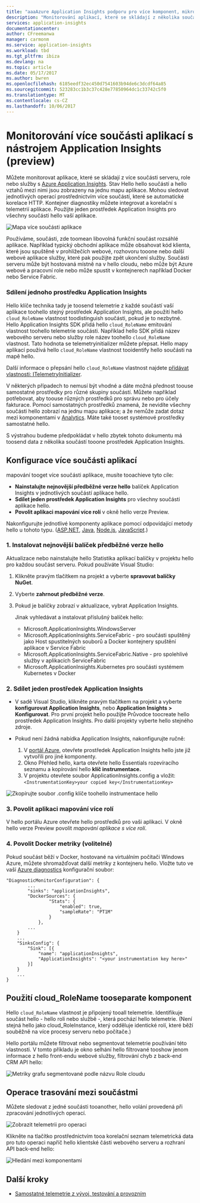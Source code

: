 ```yaml
---
title: "aaaAzure Application Insights podporu pro více komponent, mikroslužeb a kontejnery | Microsoft Docs"
description: "Monitorování aplikací, které se skládají z několika součástí nebo role pro výkonu a využití."
services: application-insights
documentationcenter: 
author: CFreemanwa
manager: carmonm
ms.service: application-insights
ms.workload: tbd
ms.tgt_pltfrm: ibiza
ms.devlang: na
ms.topic: article
ms.date: 05/17/2017
ms.author: bwren
ms.openlocfilehash: 6185eedf32ec450d7541603b94de6c3dcdf64a85
ms.sourcegitcommit: 523283cc1b3c37c428e77850964dc1c33742c5f0
ms.translationtype: MT
ms.contentlocale: cs-CZ
ms.lasthandoff: 10/06/2017
---
```

# <a name="monitor-multi-component-applications-with-application-insights-preview"></a>Monitorování více součásti aplikací s nástrojem Application Insights (preview)

Můžete monitorovat aplikace, které se skládají z více součásti serveru, role nebo služby s [Azure Application Insights](app-insights-overview.md). Stav Hello hello součástí a hello vztahů mezi nimi jsou zobrazeny na jednu mapu aplikace. Mohou sledovat jednotlivých operací prostřednictvím více součástí, které se automatické korelace HTTP. Kontejner diagnostiky můžete integrovat a korelační s telemetrií aplikace. Použijte jeden prostředek Application Insights pro všechny součásti hello vaší aplikace. 

![Mapa více součásti aplikace](./media/app-insights-monitor-multi-role-apps/app-map.png)

Používáme, součásti, zde toomean libovolná funkční součást rozsáhlé aplikace. Například typický obchodní aplikace může obsahovat kód klienta, které jsou spuštěné v prohlížečích webové, rozhovoru tooone nebo další webové aplikace služby, které pak použijte zpět ukončení služby. Součásti serveru může být hostovaná místně na v hello cloudu, nebo může být Azure webové a pracovní role nebo může spustit v kontejnerech například Docker nebo Service Fabric. 

### <a name="sharing-a-single-application-insights-resource"></a>Sdílení jednoho prostředku Application Insights 

Hello klíče technika tady je toosend telemetrie z každé součástí vaší aplikace toohello stejný prostředek Application Insights, ale použití hello `cloud_RoleName` vlastnost toodistinguish součásti, pokud je to nezbytné. Hello Application Insights SDK přidá hello `cloud_RoleName` emitování vlastnost toohello telemetrie součásti. Například hello SDK přidá název webového serveru nebo služby role název toohello `cloud_RoleName` vlastnost. Tato hodnota se telemetryinitializer můžete přepsat. Hello mapy aplikací používá hello `cloud_RoleName` vlastnost tooidentify hello součásti na mapě hello.

Další informace o přepsání hello `cloud_RoleName` vlastnost najdete [přidávat vlastnosti: ITelemetryInitializer](app-insights-api-filtering-sampling.md#add-properties-itelemetryinitializer).  

V některých případech to nemusí být vhodné a dáte možná přednost toouse samostatné prostředky pro různé skupiny součástí. Můžete například potřebovat, aby toouse různých prostředků pro správu nebo pro účely fakturace. Pomocí samostatných prostředků znamená, že nevidíte všechny součásti hello zobrazí na jednu mapu aplikace; a že nemůže zadat dotaz mezi komponentami v [Analytics](app-insights-analytics.md). Máte také tooset systémové prostředky samostatné hello.

S výstrahou budeme předpokládat v hello zbytek tohoto dokumentu má toosend data z několika součástí tooone prostředek Application Insights.

## <a name="configure-multi-component-applications"></a>Konfigurace více součásti aplikací

mapování tooget více součásti aplikace, musíte tooachieve tyto cíle:

* **Nainstalujte nejnovější předběžné verze hello** balíček Application Insights v jednotlivých součástí aplikace hello. 
* **Sdílet jeden prostředek Application Insights** pro všechny součásti aplikace hello.
* **Povolit aplikaci mapování více rolí** v okně hello verze Preview.

Nakonfigurujte jednotlivé komponenty aplikace pomocí odpovídající metody hello u tohoto typu. ([ASP.NET](app-insights-asp-net.md), [Java](app-insights-java-get-started.md), [Node.js](app-insights-nodejs.md), [JavaScript](app-insights-javascript.md).)

### <a name="1-install-hello-latest-pre-release-package"></a>1. Instalovat nejnovější balíček předběžné verze hello

Aktualizace nebo nainstalujte hello Statistika aplikací balíčky v projektu hello pro každou součást serveru. Pokud používáte Visual Studio:

1. Klikněte pravým tlačítkem na projekt a vyberte **spravovat balíčky NuGet**. 
2. Vyberte **zahrnout předběžné verze**.
3. Pokud je balíčky zobrazí v aktualizace, vybrat Application Insights. 

    Jinak vyhledávat a instalovat příslušný balíček hello:
    
    * Microsoft.ApplicationInsights.WindowsServer
    * Microsoft.ApplicationInsights.ServiceFabric - pro součásti spuštěný jako Host spustitelných souborů a Docker kontejnery spuštění aplikace v Service Fabric
    * Microsoft.ApplicationInsights.ServiceFabric.Native - pro spolehlivé služby v aplikacích ServiceFabric
    * Microsoft.ApplicationInsights.Kubernetes pro součásti systémem Kubernetes v Docker

### <a name="2-share-a-single-application-insights-resource"></a>2. Sdílet jeden prostředek Application Insights

* V sadě Visual Studio, klikněte pravým tlačítkem na projekt a vyberte **konfigurovat Application Insights**, nebo **Application Insights > Konfigurovat**. Pro první projekt hello použijte Průvodce toocreate hello prostředek Application Insights. Pro další projekty vyberte hello stejného zdroje.
* Pokud není žádná nabídka Application Insights, nakonfigurujte ručně:

   1. V [portál Azure](https://portal,azure.com), otevřete prostředek Application Insights hello jste již vytvořili pro jiné komponenty.
   2. Okno Přehled hello, karta otevřete hello Essentials rozevíracího seznamu a kopírování hello **klíč instrumentace.**
   3. V projektu otevřete soubor ApplicationInsights.config a vložit:`<InstrumentationKey>your copied key</InstrumentationKey>`

![Zkopírujte soubor .config klíče toohello instrumentace hello](./media/app-insights-monitor-multi-role-apps/copy-instrumentation-key.png)


### <a name="3-enable-multi-role-application-map"></a>3. Povolit aplikaci mapování více rolí

V hello portálu Azure otevřete hello prostředků pro vaši aplikaci. V okně hello verze Preview povolit *mapování aplikace s více rolí*.

### <a name="4-enable-docker-metrics-optional"></a>4. Povolit Docker metriky (volitelné) 

Pokud součást běží v Docker, hostované na virtuálním počítači Windows Azure, můžete shromažďovat další metriky z kontejneru hello. Vložte tuto ve vaší [Azure diagnostics](../monitoring-and-diagnostics/azure-diagnostics.md) konfigurační soubor:

```
"DiagnosticMonitorConfiguration": {
        ...
        "sinks": "applicationInsights",
        "DockerSources": {
                "Stats": {
                    "enabled": true,
                    "sampleRate": "PT1M"
                }
            },
        ...
    }
    ...   
    "SinksConfig": {
        "Sink": [{
            "name": "applicationInsights",
            "ApplicationInsights": "<your instrumentation key here>"
        }]
    }
    ...
}

```

## <a name="use-cloudrolename-tooseparate-components"></a>Použití cloud_RoleName tooseparate komponent

Hello `cloud_RoleName` vlastnost je připojený tooall telemetrie. Identifikuje součást hello - hello roli nebo službě -, která pochází hello telemetrie. (Není stejná hello jako cloud_RoleInstance, který odděluje identické rolí, které běží souběžně na více procesy serveru nebo počítače.)

Hello portálu můžete filtrovat nebo segmentovat telemetrie používání této vlastnosti. V tomto příkladu je okno selhání hello filtrované tooshow jenom informace z hello front-endu webové služby, filtrování chyb z back-end CRM API hello:

![Metriky grafu segmentované podle názvu Role cloudu](./media/app-insights-monitor-multi-role-apps/cloud-role-name.png)

## <a name="trace-operations-between-components"></a>Operace trasování mezi součástmi

Můžete sledovat z jedné součásti tooanother, hello volání provedená při zpracování jednotlivých operací.


![Zobrazit telemetrii pro operaci](./media/app-insights-monitor-multi-role-apps/show-telemetry-for-operation.png)

Klikněte na tlačítko prostřednictvím tooa korelační seznam telemetrická data pro tuto operaci napříč hello klientské části webového serveru a rozhraní API back-end hello:

![Hledání mezi komponentami](./media/app-insights-monitor-multi-role-apps/search-across-components.png)


## <a name="next-steps"></a>Další kroky

* [Samostatné telemetrie z vývoj, testování a provozním](app-insights-separate-resources.md)
